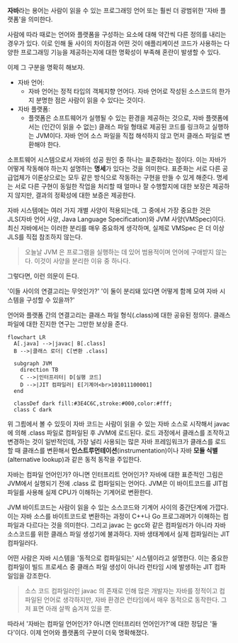 **자바**라는 용어는 사람이 읽을 수 있는 프로그래밍 언어 또는 훨씬 더 광범위한 
'자바 플랫폼'을 의미한다.

사람에 따라 때로는 언어와 플랫폼을 구성하는 요소에 대해 약간씩 다른 정의를 내리는 경우가 있다.
이로 인해 둘 사이의 차이점과 어떤 것이 애플리케이션 코드가 사용하는 다양한 프로그래밍 기능을 제공하는지에 대한 명확성이 부족해 혼란이 발생할 수 있다.

이제 그 구분을 명확히 해보자.

- 자바 언어:
  - 자바 언어는 정적 타입의 객체지향 언어다. 자바 언어로 작성된 소스코드의 한가지 분명한 점은
    사람이 읽을 수 있다는 것이다.
- 자바 플랫폼:
  - 플랫폼은 소프트웨어가 실행될 수 있는 환경을 제공하는 것으로, 자바 플랫폼에서는 (인간이 읽을 수 없는) 클래스 파일 형태로 제공된 코드를
    링크하고 실행하는 JVM이다. 자바 언어 소스 파일을 직접 해석하지 않고 먼저 클래스 파일로 변환해야 한다.

소프트웨어 시스템으로서 자바의 성공 원인 중 하나는 표준화라는 점이다.
이는 자바가 어떻게 작동해야 하는지 설명하는 **명세**가 있다는 것을 의미한다.
표준화는 서로 다른 공급업체가 이론상으로는 모두 같은 방식으로 작동하는 구현을 만들 수 있게 해준다.
명세는 서로 다른 구현이 동일한 작업을 처리할 때 얼마나 잘 수행할지에 대한 보장은 제공하지 않지만, 결과의 정확성에 대한
보증은 제공한다.

자바 시스템에는 여러 가지 개별 사양이 적용되는데, 그 중에서 가장 중요한 것은 JLS(자바 언어 사양, Java Language Specification)와 JVM 사양(VMSpec)이다.
최신 자바에서는 이러한 분리를 매우 중요하게 생각하며, 실제로 VMSpec 은 더 이상 JLS를 직접 참조하지 않는다.

>오늘날 JVM 은 프로그램을 실행하는 데 있어 범용적이며 언어에 구애받지 않는다.
>이것이 사양을 분리한 이유 중 하나다.


그렇다면, 이런 의문이 든다.

'이들 사이의 연결고리는 무엇인가?'
'이 둘이 분리돼 있다면 어떻게 함께 모여 자바 시스템을 구성할 수 있을까?'

언어와 플랫폼 간의 연결고리는 클래스 파일 형식(.class)에 대한 공유된 정의다.
클래스 파일에 대한 진지한 연구는 그만한 보상을 준다.

```mermaid
flowchart LR
  A[.java] -->|javac| B[.class]
  B -->|클래스 로더| C[변환 .class]

  subgraph JVM
    direction TB
    C -->|인터프리터| D[실행 코드]
    D -->|JIT 컴파일러| E[기계어<br>101011100001]
  end

  classDef dark fill:#3E4C6C,stroke:#000,color:#fff;
  class C dark
```

위 그릠에서 볼 수 있듯이 자바 코드는 사람이 읽을 수 있는 자바 소스로 시작해서 javac 에 의해
.class 파일로 컴파일된 후 JVM에 로드된다. 로드 과정에서 클래스를 조작하고 변경하는 것이 일반적인데,
가장 널리 사용되는 많은 자바 프레임워크가 클래스를 로드할 때 클래스를 변환해서 **인스트루먼테이션**(instrumentation)이나
자바 **모듈 식별**(alternative lookup)과 같은 동적 동작을 주입한다.


자바는 컴파일 언어인가? 아니면 인터프리트 언어인가? 자바에 대한 표준적인 그림은 JVM에서 실행되기 전에 .class 로 컴파일되는 언어다.
JVM은 이 바이트코드를 JIT컴파일를 사용해 실제 CPU가 이해하는 기계어로 변환한다.

JVM 바이트코드는 사람이 읽을 수 있는 소스코드와 기계어 사이의 중간단계에 가깝다. 이는 자바 소스를 바이트코드로 변환하는 과정이
C++나 Go 프로그래머가 이해하는 컴파일과 다르다는 것을 의미한다.
그리고 javac 는 gcc와 같은 컴파일러가 아니라 자바 소스코드를 위한 클래스 파일 생성기에 불과하다.
자바 생태계에서 실제 컴파일러는 JIT 컴파일러다.

어떤 사람은 자바 시스템을 '동적으로 컴파일되는' 시스템이라고 설명한다. 이는 중요한 컴파일이 빌드 프로세스 중 클래스 파일 생성이 아니라 런타임 시에 발생하는 JIT
컴파일임을 강조한다.

>소스 코드 컴파일러인 javac 의 존재로 인해 많은 개발자는 자바를 정적이고 컴파일된 언어로 생각하지만,
>자바 환경은 런타임에서 매우 동적으로 동작한다. 그저 표면 아래 살짝 숨겨져 있을 뿐.

따라서 '자바는 컴파일 언어인가? 아니면 인터프리터 언어인가?'에 대한 정답은 '둘 다'이다.
이제 언어와 플랫폼의 구분이 더욱 명확해졌다.